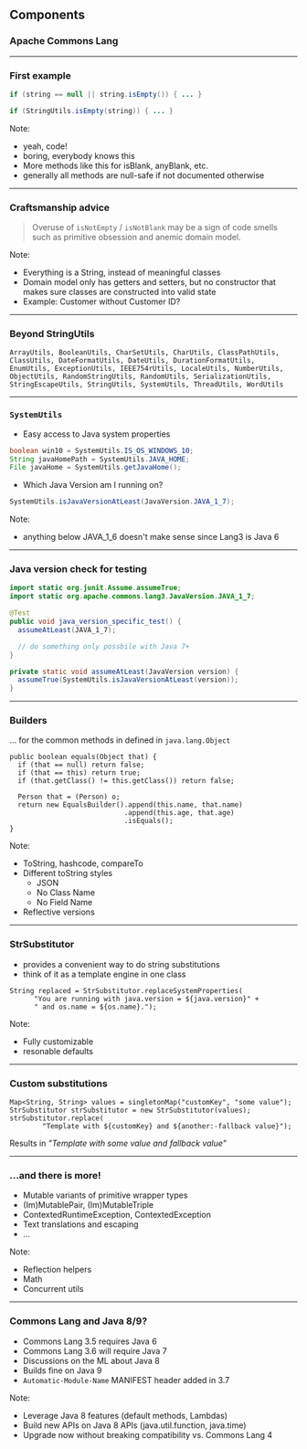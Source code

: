 <!-- .slide: data-background="img/background-lightgreen-orig.jpg" data-state="intro" class="center" -->
##  Components <!-- .element: class="heading" -->
### Apache Commons Lang <!-- .element: class="heading" -->

---

### First example

```java
if (string == null || string.isEmpty()) { ... }
```

```java
if (StringUtils.isEmpty(string)) { ... }
```

Note:
- yeah, code!
- boring, everybody knows this
- More methods like this for isBlank, anyBlank, etc.
- generally all methods are null-safe if not documented otherwise

---

### Craftsmanship advice

> Overuse of `isNotEmpty` / `isNotBlank` may be a sign of code smells such as primitive obsession and anemic domain model.

Note:
- Everything is a String, instead of meaningful classes
- Domain model only has getters and setters, but no constructor that makes sure classes are constructed into valid state
- Example: Customer without Customer ID?

---

### Beyond StringUtils

`ArrayUtils, BooleanUtils, CharSetUtils, CharUtils, ClassPathUtils, ClassUtils, DateFormatUtils, DateUtils, DurationFormatUtils, EnumUtils, ExceptionUtils, IEEE754rUtils, LocaleUtils, NumberUtils, ObjectUtils, RandomStringUtils, RandomUtils, SerializationUtils, StringEscapeUtils, StringUtils, SystemUtils, ThreadUtils, WordUtils`

---

### `SystemUtils`

- Easy access to Java system properties

```java
boolean win10 = SystemUtils.IS_OS_WINDOWS_10;
String javaHomePath = SystemUtils.JAVA_HOME;
File javaHome = SystemUtils.getJavaHome();
```

- Which Java Version am I running on?

```java
SystemUtils.isJavaVersionAtLeast(JavaVersion.JAVA_1_7);
```

Note:
- anything below JAVA_1_6 doesn't make sense since Lang3 is Java 6

---

### Java version check for testing

```java
import static org.junit.Assume.assumeTrue;
import static org.apache.commons.lang3.JavaVersion.JAVA_1_7;

@Test
public void java_version_specific_test() {
  assumeAtLeast(JAVA_1_7);

  // do something only possbile with Java 7+
}

private static void assumeAtLeast(JavaVersion version) {
  assumeTrue(SystemUtils.isJavaVersionAtLeast(version));
}
```

---

### Builders

... for the common methods in defined in `java.lang.Object`

```
public boolean equals(Object that) {
  if (that == null) return false;
  if (that == this) return true;
  if (that.getClass() != this.getClass()) return false;

  Person that = (Person) o;
  return new EqualsBuilder().append(this.name, that.name)
                            .append(this.age, that.age)
                            .isEquals();
}
```

Note:
- ToString, hashcode, compareTo
- Different toString styles
  - JSON
  - No Class Name
  - No Field Name
- Reflective versions

---

### StrSubstitutor

- provides a convenient way to do string substitutions
- think of it as a template engine in one class

```
String replaced = StrSubstitutor.replaceSystemProperties(
      "You are running with java.version = ${java.version}" +
      " and os.name = ${os.name}.");
```

Note:
- Fully customizable
- resonable defaults

---

### Custom substitutions

```
Map<String, String> values = singletonMap("customKey", "some value");
StrSubstitutor strSubstitutor = new StrSubstitutor(values);
strSubstitutor.replace(
        "Template with ${customKey} and ${another:-fallback value}");
```

Results in _"Template with some value and fallback value"_

---

### ...and there is more!

- Mutable variants of primitive wrapper types
- (Im)MutablePair, (Im)MutableTriple
- ContextedRuntimeException, ContextedException
- Text translations and escaping
- ...

Note:
- Reflection helpers
- Math
- Concurrent utils

---

### Commons Lang and Java 8/9?

- Commons Lang 3.5 requires Java 6
- Commons Lang 3.6 will require Java 7
- Discussions on the ML about Java 8
- Builds fine on Java 9
- `Automatic-Module-Name` MANIFEST header added in 3.7

Note:
- Leverage Java 8 features (default methods, Lambdas)
- Build new APIs on Java 8 APIs (java.util.function, java.time)
- Upgrade now without breaking compatibility vs. Commons Lang 4
